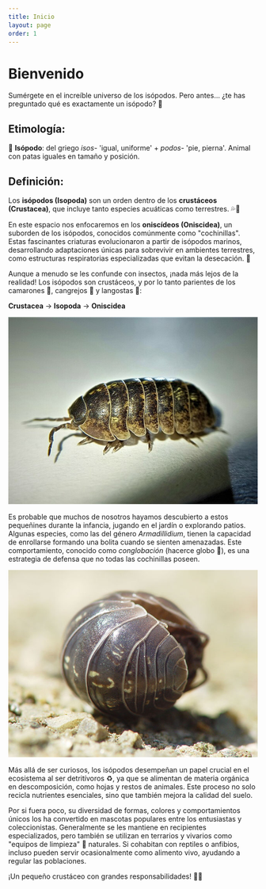 ```yaml
---
title: Inicio
layout: page
order: 1
---
```

# Bienvenido

Sumérgete en el increíble universo de los isópodos. Pero antes... ¿te has preguntado qué es exactamente un isópodo? 🤔

## Etimología:

📖 **Isópodo**: del griego _isos_- 'igual, uniforme' + _podos_- 'pie, pierna'. Animal con patas iguales en tamaño y posición.

## Definición:

Los **isópodos (Isopoda)** son un orden dentro de los **crustáceos (Crustacea)**, que incluye tanto especies acuáticas como terrestres. 💦🍃

En este espacio nos enfocaremos en los **oniscídeos (Oniscidea)**, un suborden de los isópodos, conocidos comúnmente como "cochinillas". Estas fascinantes criaturas evolucionaron a partir de isópodos marinos, desarrollando adaptaciones únicas para sobrevivir en ambientes terrestres, como estructuras respiratorias especializadas que evitan la desecación. 🥵

Aunque a menudo se les confunde con insectos, ¡nada más lejos de la realidad! Los isópodos son crustáceos, y por lo tanto parientes de los camarones 🦐, cangrejos 🦀 y langostas 🦞:

**Crustacea** → **Isopoda** → **Oniscidea**

<div class="flex justify-center">
    <img alt="Armadillidium vulgare hembra." src="/assets/images/A_vulgare.jpg">
</div>

Es probable que muchos de nosotros hayamos descubierto a estos pequeñines durante la infancia, jugando en el jardín o explorando patios. Algunas especies, como las del género _Armadillidium_, tienen la capacidad de enrollarse formando una bolita cuando se sienten amenazadas. Este comportamiento, conocido como _conglobación_ (hacerce globo 🎈), es una estrategia de defensa que no todas las cochinillas poseen.

<div class="flex justify-center">
    <img alt="Armadillidium vulgare conglobado." src="/assets/images/A_vulgare_ball.jpg">
</div>

Más allá de ser curiosos, los isópodos desempeñan un papel crucial en el ecosistema al ser detritívoros ♻️, ya que se alimentan de materia orgánica en descomposición, como hojas y restos de animales. Este proceso no solo recicla nutrientes esenciales, sino que también mejora la calidad del suelo.

Por si fuera poco, su diversidad de formas, colores y comportamientos únicos los ha convertido en mascotas populares entre los entusiastas y coleccionistas. Generalmente se les mantiene en recipientes especializados, pero también se utilizan en terrarios y vivarios como "equipos de limpieza" 🧹 naturales. Si cohabitan con reptiles o anfibios, incluso pueden servir ocasionalmente como alimento vivo, ayudando a regular las poblaciones.

¡Un pequeño crustáceo con grandes responsabilidades! 🌿✨
